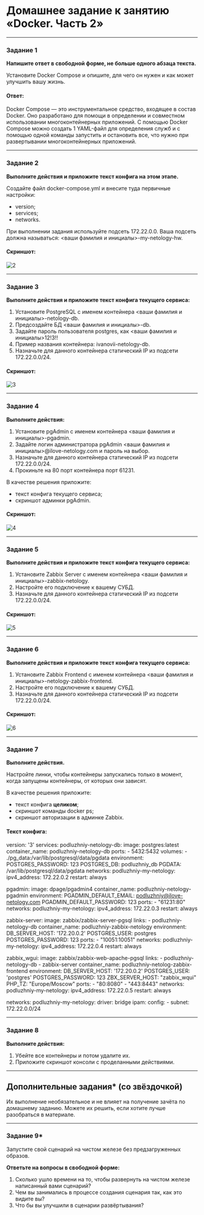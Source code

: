 # Домашнее задание к занятию «Docker. Часть 2»

---

### Задание 1

**Напишите ответ в свободной форме, не больше одного абзаца текста.**

Установите Docker Compose и опишите, для чего он нужен и как может улучшить вашу жизнь.

#### Ответ:
Docker Compose — это инструментальное средство, входящее в состав Docker. Оно разработано для помощи в определении и совместном использовании многоконтейнерных приложений. С помощью Docker Compose можно создать 1 YAML-файл для определения служб и с помощью одной команды запустить и остановить все, что нужно при развертывании многоконтейнерных приложений.

---

### Задание 2 

**Выполните действия и приложите текст конфига на этом этапе.** 

Создайте файл docker-compose.yml и внесите туда первичные настройки: 

 * version;
 * services;
 * networks.

При выполнении задания используйте подсеть 172.22.0.0.
Ваша подсеть должна называться: <ваши фамилия и инициалы>-my-netology-hw.

#### Скриншот:

![2](https://github.com/AleksandrNiylek/-Docker.-2-/assets/136619576/7057e8b7-7114-4579-b47e-12ac2796d609)



---

### Задание 3 

**Выполните действия и приложите текст конфига текущего сервиса:** 

1. Установите PostgreSQL с именем контейнера <ваши фамилия и инициалы>-netology-db. 
2. Предсоздайте БД <ваши фамилия и инициалы>-db.
3. Задайте пароль пользователя postgres, как <ваши фамилия и инициалы>12!3!!
4. Пример названия контейнера: ivanovii-netology-db.
5. Назначьте для данного контейнера статический IP из подсети 172.22.0.0/24.

#### Скриншот:

![3](https://github.com/AleksandrNiylek/-Docker.-2-/assets/136619576/3356ccd5-7b6a-4c9b-b97c-5ef0e1dd465e)




---

### Задание 4 

**Выполните действия:**

1. Установите pgAdmin с именем контейнера <ваши фамилия и инициалы>-pgadmin. 
2. Задайте логин администратора pgAdmin <ваши фамилия и инициалы>@ilove-netology.com и пароль на выбор.
3. Назначьте для данного контейнера статический IP из подсети 172.22.0.0/24.
4. Прокиньте на 80 порт контейнера порт 61231.

В качестве решения приложите:

* текст конфига текущего сервиса;
* скриншот админки pgAdmin.

#### Скриншот:
![4](https://github.com/AleksandrNiylek/-Docker.-2-/assets/136619576/e8c36c71-e197-4d78-8c80-872fa0d470f3)



---

### Задание 5 

**Выполните действия и приложите текст конфига текущего сервиса:** 

1. Установите Zabbix Server с именем контейнера <ваши фамилия и инициалы>-zabbix-netology. 
2. Настройте его подключение к вашему СУБД.
3. Назначьте для данного контейнера статический IP из подсети 172.22.0.0/24.

#### Скриншот:
![5](https://github.com/AleksandrNiylek/-Docker.-2-/assets/136619576/4734900b-f43d-4899-956e-16d51f2135de)



---

### Задание 6

**Выполните действия и приложите текст конфига текущего сервиса:** 

1. Установите Zabbix Frontend с именем контейнера <ваши фамилия и инициалы>-netology-zabbix-frontend. 
2. Настройте его подключение к вашему СУБД.
3. Назначьте для данного контейнера статический IP из подсети 172.22.0.0/24.

#### Скриншот:
![6](https://github.com/AleksandrNiylek/-Docker.-2-/assets/136619576/53cdb6de-2044-4a88-853d-c4b3f175f7dd)


---

### Задание 7 

**Выполните действия.**

Настройте линки, чтобы контейнеры запускались только в момент, когда запущены контейнеры, от которых они зависят.

В качестве решения приложите:

* текст конфига **целиком**;
* скриншот команды docker ps;
* скриншот авторизации в админке Zabbix.

#### Текст конфига:
version: '3'
services:
  podluzhniy-netology-db:
    image: postgres:latest
    container_name: podluzhniy-netology-db
    ports:
      - 5432:5432
    volumes:
      - ./pg_data:/var/lib/postgresql/data/pgdata
    environment:
      POSTGRES_PASSWORD: 123
      POSTGRES_DB: podluzhniy_db
      PGDATA: /var/lib/postgresql/data/pgdata
    networks:
      podluzhniy-my-netology:
        ipv4_address: 172.22.0.2
    restart: always

  pgadmin:
    image: dpage/pgadmin4
    container_name: podluzhniy-netology-pgadmin
    environment:
      PGADMIN_DEFAULT_EMAIL: podluzhniy@ilove-netology.com
      PGADMIN_DEFAULT_PASSWORD: 123
    ports:
      - "61231:80"
    networks:
      podluzhniy-my-netology:
        ipv4_address: 172.22.0.3
    restart: always

  zabbix-server:
    image: zabbix/zabbix-server-pgsql
    links:
      - podluzhniy-netology-db
    container_name: podluzhniy-zabbix-netology
    environment:
      DB_SERVER_HOST: '172.20.0.2'
      POSTGRES_USER: postgres
      POSTGRES_PASSWORD: 123
    ports:
      - "10051:10051"
    networks:
      podluzhniy-my-netology:
        ipv4_address: 172.22.0.4
    restart: always

  zabbix_wgui:
    image: zabbix/zabbix-web-apache-pgsql
    links:
      - podluzhniy-netology-db
      - zabbix-server
    container_name: podluzhniy-netolog-zabbix-frontend
    environment:
      DB_SERVER_HOST: '172.20.0.2'
      POSTGRES_USER: 'postgres'
      POSTGRES_PASSWORD: 123
      ZBX_SERVER_HOST: "zabbix_wqui"
      PHP_TZ: "Europe/Moscow"
    ports:
      - "80:8080"
      - "443:8443"
    networks:
      podluzhniy-my-netology:
        ipv4_address: 172.22.0.5
    restart: always


networks:
  podluzhniy-my-netology:
    driver: bridge
    ipam:
      config:
      - subnet: 172.22.0.0/24



---

### Задание 8 

**Выполните действия:** 

1. Убейте все контейнеры и потом удалите их.
1. Приложите скриншот консоли с проделанными действиями.

---

## Дополнительные задания* (со звёздочкой)

Их выполнение необязательное и не влияет на получение зачёта по домашнему заданию. Можете их решить, если хотите лучше разобраться в материале.

---

### Задание 9* 

Запустите свой сценарий на чистом железе без предзагруженных образов.

**Ответьте на вопросы в свободной форме:**

1. Сколько ушло времени на то, чтобы развернуть на чистом железе написанный вами сценарий?
2. Чем вы занимались в процессе создания сценария так, как это видите вы?
3. Что бы вы улучшили в сценарии развёртывания?
